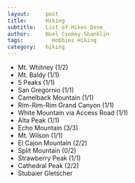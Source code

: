```yaml
---
layout:     post
title:      Hiking
subtitle:   List of Hikes Done
author:     Noel Csomay-Shanklin
tags: 		  Hobbies Hiking
category:   hiking
---
```

<!-- Start Writing Below in Markdown -->

* Mt. Whitney (1/2)
* Mt. Baldy (1/1)
* 5 Peaks (1/1)
* San Gregornio (1/1)
* Camelback Mountain (1/1)
* Rim-Rim-Rim Grand Canyon (1/1)
* White Mountain via Access Road (1/1)
* Alta Peak (1/1)
* Echo Mountain (3/3)
* Mt. Wilson (1/1)
* El Cajon Mountain (2/2)
* Split Mountain (0/2)
* Strawberry Peak (1/1)
* Cathedral Peak (2/2)
* Stubaier Gletscher 


